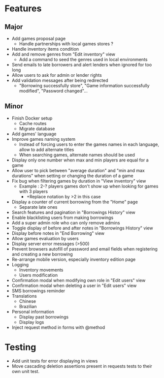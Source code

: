 # Features
## Major
* Add games proposal page
    * Handle partnerships with local games stores ?
* Handle inventory items condition
* Add and remove genres from "Edit inventory" view
    * Add a command to seed the genres used in local environments
* Send emails to late borrowers and alert lenders when ignored for too long
* Allow users to ask for admin or lender rights
* Add validation messages after being redirected
    * "Borrowing successfully store", "Game information successfully modified", "Password changed"...
## Minor
* Finish Docker setup
    * Cache routes
    * Migrate database
* Add games' language
* Improve games naming system
    * Instead of forcing users to enter the games names in each language, allow to add alternate titles
    * When searching games, alternate names should be used
* Display only one number when max and min players are equal for a game
* Allow user to pick between "average duration" and "min and max durations" when setting or changing the duration of a game
* Fix bug when filtering games by duration in "View inventory" view
    * Example : 2-? players games don't show up when looking for games with 3 players
        * +Replace notation by >2 in this case
* Display a counter of current borrowing from the "Home" page
    * Separate late ones
* Search features and pagination in "Borrowings History" view
* Enable blacklisting users from making borrowings
* Add a super admin role who can only remove admins
* Toggle display of before and after notes in "Borrowings History" view
* Display before notes in "End Borrowing" view
* Allow games evaluation by users
* Display server error messages (>500)
* Prevent browsers autofill of password and email fields when registering and creating a new borrowing
* Re-arrange mobile version, especially inventory edition page
* Logging
    * Inventory movements
    * Users modification
* Confirmation modal when modifying own role in "Edit users" view
* Confirmation modal when deleting a user in "Edit users" view
* SMS borrowings reminder
* Translations
    * Chinese
    * Brazilian
* Personal information
    * Display past borrowings
    * Display logs
* Inject request method in forms with @method
# Testing
* Add unit tests for error displaying in views
* Move cascading deletion assertions present in requests tests to their own unit test.
